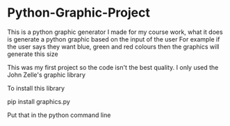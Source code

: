 # Python-Graphic-Project
This is a python graphic generator I made for my course work, what it does is generate a python graphic based on the input of the user
 For example if the user says they want blue, green and red colours then the graphics will generate this size
 
This was my first project so the code isn't the best quality. I only used the John Zelle's graphic library

To install this library

pip install graphics.py

Put that in the python command line
